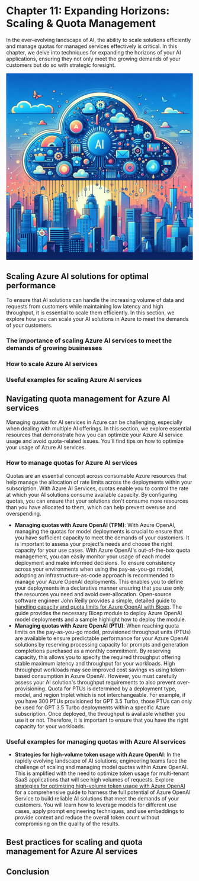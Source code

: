# Chapter 11: Expanding Horizons: Scaling & Quota Management

In the ever-evolving landscape of AI, the ability to scale solutions efficiently and manage quotas for managed services effectively is critical. In this chapter, we delve into techniques for expanding the horizons of your AI applications, ensuring they not only meet the growing demands of your customers but do so with strategic foresight.

![Digital artwork representing 'Expanding Horizons'](./../media/chapter11.jpeg)

## Scaling Azure AI solutions for optimal performance

To ensure that AI solutions can handle the increasing volume of data and requests from customers while maintaining low latency and high throughput, it is essential to scale them efficiently. In this section, we explore how you can scale your AI solutions in Azure to meet the demands of your customers.

### The importance of scaling Azure AI services to meet the demands of growing businesses

### How to scale Azure AI services

### Useful examples for scaling Azure AI services

## Navigating quota management for Azure AI services

Managing quotas for AI services in Azure can be challenging, especially when dealing with multiple AI offerings. In this section, we explore essential resources that demonstrate how you can optimize your Azure AI service usage and avoid quota-related issues. You'll find tips on how to optimize your usage of Azure AI services.

### How to manage quotas for Azure AI services

Quotas are an essential concept across consumable Azure resources that help manage the allocation of rate limits across the deployments within your subscription. With Azure AI Services, quotas enable you to control the rate at which your AI solutions consume available capacity. By configuring quotas, you can ensure that your solutions don't consume more resources than you have allocated to them, which can help prevent overuse and overspending.

- **Managing quotas with Azure OpenAI (TPM)**: With Azure OpenAI, managing the quotas for model deployments is crucial to ensure that you have sufficient capacity to meet the demands of your customers. It is important to assess your project's needs and choose the right capacity for your use cases. With Azure OpenAI's out-of-the-box quota management, you can easily monitor your usage of each model deployment and make informed decisions. To ensure consistency across your environments when using the pay-as-you-go model, adopting an infrastructure-as-code approach is recommended to manage your Azure OpenAI deployments. This enables you to define your deployments in a declarative manner ensuring that you use only the resources you need and avoid over-allocation. Open-source software engineer John Reilly provides a simple, detailed guide to [handling capacity and quota limits for Azure OpenAI with Bicep](https://johnnyreilly.com/azure-open-ai-capacity-quota-bicep). The guide provides the necessary Bicep module to deploy Azure OpenAI model deployments and a sample highlight how to deploy the module.
- **Managing quotas with Azure OpenAI (PTU)**: When reaching quota limits on the pay-as-you-go model, provisioned throughput units (PTUs) are available to ensure predictable performance for your Azure OpenAI solutions by reserving processing capacity for prompts and generation completions purchased as a monthly commitment. By reserving capacity, this allows you to specify the required throughput offering stable maximum latency and throughput for your workloads. High throughput workloads may see improved cost savings vs using token-based consumption in Azure OpenAI. However, you must carefully assess your AI solution's throughput requirements to also prevent over-provisioning. Quota for PTUs is determined by a deployment type, model, and region triplet which is not interchangeable. For example, if you have 300 PTUs provisioned for GPT 3.5 Turbo, those PTUs can only be used for GPT 3.5 Turbo deployments within a specific Azure subscription. Once deployed, the throughput is available whether you use it or not. Therefore, it is important to ensure that you have the right capacity for your workloads.

### Useful examples for managing quotas with Azure AI services

- **Strategies for high-volume token usage with Azure OpenAI**: In the rapidly evolving landscape of AI solutions, engineering teams face the challenge of scaling and managing model quotas within Azure OpenAI. This is amplified with the need to optimize token usage for multi-tenant SaaS applications that will see high volumes of requests. Explore [strategies for optimizing high-volume token usage with Azure OpenAI](https://techcommunity.microsoft.com/t5/fasttrack-for-azure/strategies-for-optimizing-high-volume-token-usage-with-azure/ba-p/4007751) for a comprehensive guide to harness the full potential of Azure OpenAI Service to build reliable AI solutions that meet the demands of your customers. You will learn how to leverage models for different use cases, apply prompt engineering techniques, and use embeddings to provide context and reduce the overall token count without compromising on the quality of the results.

## Best practices for scaling and quota management for Azure AI services

## Conclusion
